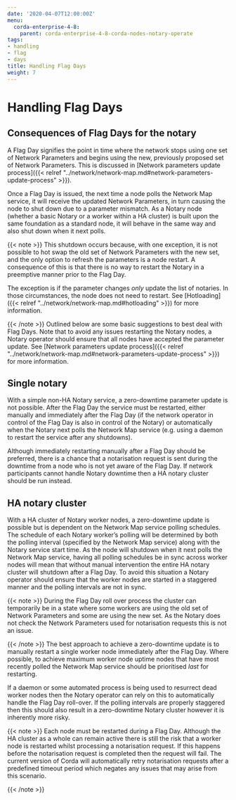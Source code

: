 ```yaml
---
date: '2020-04-07T12:00:00Z'
menu:
  corda-enterprise-4-8:
    parent: corda-enterprise-4-8-corda-nodes-notary-operate
tags:
- handling
- flag
- days
title: Handling Flag Days
weight: 7
---
```



# Handling Flag Days


## Consequences of Flag Days for the notary

A Flag Day signifies the point in time where the network stops using one set of Network Parameters and begins using the new, previously
proposed set of Network Parameters. This is discussed in [Network parameters update process]({{< relref "../network/network-map.md#network-parameters-update-process" >}}).

Once a Flag Day is issued, the next time a node polls the Network Map service, it will receive the updated Network Parameters, in turn
causing the node to shut down due to a parameter mismatch. As a Notary node (whether a basic Notary or a worker within a HA cluster) is built
upon the same foundation as a standard node, it will behave in the same way and also shut down when it next polls.

{{< note >}}
This shutdown occurs because, with one exception, it is not possible to hot swap the old set of Network Parameters with the new set, and the only
option to refresh the parameters is a node restart. A consequence of this is that there is no way to restart the Notary in a preemptive
manner prior to the Flag Day.

The exception is if the parameter changes _only_ update the list of notaries. In those circumstances, the node does not need to restart. See [Hotloading]({{< relref "../network/network-map.md#hotloading" >}}) for more information.

{{< /note >}}
Outlined below are some basic suggestions to best deal with Flag Days. Note that to avoid any issues restarting the Notary nodes, a Notary
operator should ensure that all nodes have accepted the parameter update. See [Network parameters update process]({{< relref "../network/network-map.md#network-parameters-update-process" >}}) for more information.


## Single notary

With a simple non-HA Notary service, a zero-downtime parameter update is not possible. After the Flag Day the service must be restarted,
either manually and immediately after the Flag Day (if the network operator in control of the Flag Day is also in control of the Notary) or
automatically when the Notary next polls the Network Map service (e.g. using a daemon to restart the service after any shutdowns).

Although immediately restarting manually after a Flag Day should be preferred, there is a chance that a notarisation request is sent during
the downtime from a node who is not yet aware of the Flag Day. If network participants cannot handle Notary downtime then a HA notary
cluster should be run instead.


## HA notary cluster

With a HA cluster of Notary worker nodes, a zero-downtime update is possible but is dependent on the Network Map service polling schedules.
The schedule of each Notary worker’s polling will be determined by both the polling interval (specified by the Network Map service) along
with the Notary service start time. As the node will shutdown when it next polls the Network Map service, having all polling schedules be in
sync across worker nodes will mean that without manual intervention the entire HA notary cluster will shutdown after a Flag Day. To avoid
this situation a Notary operator should ensure that the worker nodes are started in a staggered manner and the polling intervals are not in
sync.

{{< note >}}
During the Flag Day roll over process the cluster can temporarily be in a state where some workers are using the old set of Network
Parameters and some are using the new set. As the Notary does not check the Network Parameters used for notarisation requests this is
not an issue.

{{< /note >}}
The best approach to achieve a zero-downtime update is to manually restart a single worker node immediately after the Flag Day. Where
possible, to achieve maximum worker node uptime nodes that have most recently polled the Network Map service should be prioritised *last*
for restarting.

If a daemon or some automated process is being used to resurrect dead worker nodes then the Notary operator can rely on this to
automatically handle the Flag Day roll-over. If the polling intervals are properly staggered then this should also result in a zero-downtime
Notary cluster however it is inherently more risky.

{{< note >}}
Each node must be restarted during a Flag Day. Although the HA cluster as a whole can remain active there is still the risk that a
worker node is restarted whilst processing a notarisation request. If this happens before the notarisation request is completed then
the request will fail. The current version of Corda will automatically retry notarisation requests after a predefined timeout period
which negates any issues that may arise from this scenario.

{{< /note >}}
